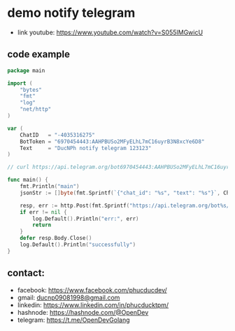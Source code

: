 # demo notify telegram

- link youtube: https://www.youtube.com/watch?v=S055IMGwicU

## code example
```go
package main

import (
	"bytes"
	"fmt"
	"log"
	"net/http"
)

var (
	ChatID   = "-4035316275"
	BotToken = "6970454443:AAHPBUSo2MFyELhL7mC16uyrB3N8xcYe6D8"
	Text     = "DucNPh notify telegram 123123"
)

// curl https://api.telegram.org/bot6970454443:AAHPBUSo2MFyELhL7mC16uyrB3N8xcYe6D8/getUpdates

func main() {
	fmt.Println("main")
	jsonStr := []byte(fmt.Sprintf(`{"chat_id": "%s", "text": "%s"}`, ChatID, Text))

	resp, err := http.Post(fmt.Sprintf("https://api.telegram.org/bot%s/sendMessage", BotToken), "application/json", bytes.NewBuffer(jsonStr))
	if err != nil {
		log.Default().Println("err:", err)
		return
	}
	defer resp.Body.Close()
	log.Default().Println("successfully")
}
```

## contact:
- facebook: https://www.facebook.com/phucducdev/
- gmail: ducnp09081998@gmail.com
- linkedin: https://www.linkedin.com/in/phucducktpm/
- hashnode: https://hashnode.com/@OpenDev
- telegram: https://t.me/OpenDevGolang